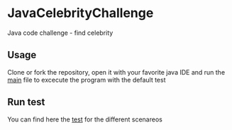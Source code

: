 # JavaCelebrityChallenge
Java code challenge - find celebrity


## Usage
Clone or fork the repository, open it with your favorite java IDE and run the [main](https://github.com/renkami/JavaCelebrityChallenge/blob/master/src/main/java/com/lenaranjo/celebrity/finder/CelebrityController.java) file to excecute the program with the default test

## Run test
You can find here the [test](https://github.com/renkami/JavaCelebrityChallenge/blob/master/src/test/java/com/lenaranjo/celebrity/finder/CelebrityTest.java) for the different scenareos

